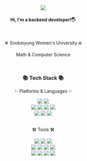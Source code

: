 <div align=center>
	<img src="https://capsule-render.vercel.app/api?type=waving&color=c2e59c&height=200&section=header&text=SeungYeon&fontSize=70" />	
<h4>Hi, I'm a backend developer!🖐️</h4>
<br>
<div align=center>
  <p>❄ Sookmyung Women's University ❄️</p>
  <p>Math & Computer Science</p>
	<br>
	<h3>📚 Tech Stack 📚</h3>
	<p>✨ Platforms & Languages ✨</p>
</div>
<div align="center">
  	<img src="https://img.shields.io/badge/Node.js-339933?style=flat-square&logo=nodedotjs&logoColor=white" />
	<img src="https://img.shields.io/badge/JavaScript-F7DF1E?style=flat-square&logo=JavaScript&logoColor=white" />
	<br>
  	<img src="https://img.shields.io/badge/Java-007396?style=flat-square&logo=Conda-Forge&logoColor=white" />
	<img src="https://img.shields.io/badge/Spring-6DB33F?style=flat-square&logo=Spring&logoColor=white" />
  	<img src="https://img.shields.io/badge/Spring%20Boot-6DB33F?style=flat-square&logo=Spring&logoColor=white" />
	<img src="https://img.shields.io/badge/Mybatis-000000?style=fla-squaret&logo=Fluentd&logoColor=white" />
	<br>
	<img src="https://img.shields.io/badge/MySQL-4479A1?style=flat-square&logo=MySQL&logoColor=white" />
  <img src="https://img.shields.io/badge/MongoDB-47A248?style=flat-square&logo=MySQL&logoColor=white" />
	<img src="https://img.shields.io/badge/Oracle%20SQL-F80000?style=flat-square&logo=Oracle&logoColor=white" />
</div>
<br>
<div align=center>
	<p>🛠 Tools 🛠</p>
</div>
<div align=center>
  <img src="https://img.shields.io/badge/Intellij%20IDE-000000?style=flat-square&logo=intellijidea&logoColor=white" />
	<img src="https://img.shields.io/badge/Eclipse%20IDE-2C2255?style=flat-square&logo=EclipseIDE&logoColor=white" />
	<img src="https://img.shields.io/badge/Visual%20Studio%20Code-007ACC?style=flat-square&logo=VisualStudioCode&logoColor=white" />
	<br>
	<img src="https://img.shields.io/badge/Amazon%20AWS-232F3E?style=flat-square&logo=AmazonAWS&logoColor=white" />
  <img src="https://img.shields.io/badge/amazon%20EC2-FF9900?style=flat-square&logo=amazonec2&logoColor=white" />
  <img src="https://img.shields.io/badge/amazon%20RDS-527FFF?style=flat-square&logo=amazonrds&logoColor=white" />
	<img src="https://img.shields.io/badge/Postman-FF6C37?style=flat-square&logo=postman&logoColor=white" />
  <br>
	<img src="https://img.shields.io/badge/GitHub-181717?style=flat-square&logo=GitHub&logoColor=white" />
  <img src="https://img.shields.io/badge/Notion-000000?style=flat-square&logo=Notion&logoColor=white" />
  <img src="https://img.shields.io/badge/Slack-4A154B?style=flat-square&logo=Slack&logoColor=white" />
  <img src="https://img.shields.io/badge/Figma-F24E1E?style=flat-square&logo=Figma&logoColor=white" />
	<br>
	<br>
</div>
</div>
<!--
**tmdduuus/tmdduuus** is a ✨ _special_ ✨ repository because its `README.md` (this file) appears on your GitHub profile.

Here are some ideas to get you started:

- 🔭 I’m currently working on ...
- 🌱 I’m currently learning ...
- 👯 I’m looking to collaborate on ...
- 🤔 I’m looking for help with ...
- 💬 Ask me about ...
- 📫 How to reach me: ...
- 😄 Pronouns: ...
- ⚡ Fun fact: ...
-->
